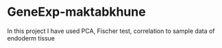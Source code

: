 # GeneExp-maktabkhune
In this project I have used PCA, Fischer test, correlation to sample data of endoderm tissue 
